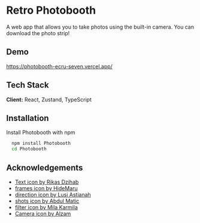 
# Retro Photobooth

A web app that allows you to take photos using the built-in camera. You can download the photo strip!




## Demo

https://photobooth-ecru-seven.vercel.app/


## Tech Stack

**Client:** React, Zustand, TypeScript


## Installation

Install Photobooth with npm

```bash
  npm install Photobooth
  cd Photobooth
```
    
## Acknowledgements

 - [Text icon by Rikas Dzihab](https://thenounproject.com/icon/text-8111407/)
 - [frames icon by HideMaru](https://thenounproject.com/browse/icons/term/frames/)
 - [direction icon by Lusi Astianah](https://thenounproject.com/browse/icons/term/direction/)
 - [shots icon by Abdul Matic](https://thenounproject.com/browse/icons/term/shots/)
 - [filter icon by Mila Karmila](https://thenounproject.com/browse/icons/term/filter/)
 - [Camera icon by Alzam](https://thenounproject.com/browse/icons/term/camera/)

